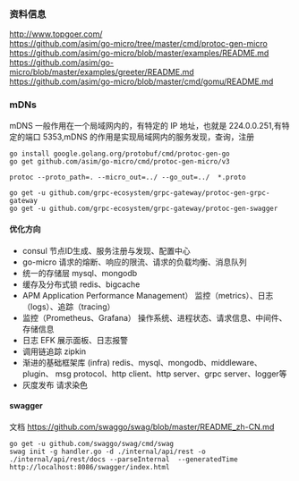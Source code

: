### 资料信息
http://www.topgoer.com/  
https://github.com/asim/go-micro/tree/master/cmd/protoc-gen-micro
https://github.com/asim/go-micro/blob/master/examples/README.md
https://github.com/asim/go-micro/blob/master/examples/greeter/README.md
https://github.com/asim/go-micro/blob/master/cmd/gomu/README.md

### mDNs
mDNS 一般作用在一个局域网内的，有特定的 IP 地址，也就是 224.0.0.251,有特定的端口 5353,mDNS 的作用是实现局域网内的服务发现，查询，注册


```shell
go install google.golang.org/protobuf/cmd/protoc-gen-go
go get github.com/asim/go-micro/cmd/protoc-gen-micro/v3

protoc --proto_path=. --micro_out=../ --go_out=../  *.proto

go get -u github.com/grpc-ecosystem/grpc-gateway/protoc-gen-grpc-gateway
go get -u github.com/grpc-ecosystem/grpc-gateway/protoc-gen-swagger
```

#### 优化方向
-   consul 节点ID生成、服务注册与发现、配置中心
-   go-micro 请求的熔断、响应的限流、请求的负载均衡、消息队列
-   统一的存储层 mysql、mongodb
-   缓存及分布式锁 redis、bigcache
-   APM Application Performance Management） 监控（metrics）、日志（logs）、追踪（tracing）
-   监控（Prometheus、Grafana） 操作系统、进程状态、请求信息、中间件、存储信息
-   日志 EFK 展示面板、日志报警
-   调用链追踪 zipkin
-   渐进的基础框架库 (infra) redis、mysql、mongodb、middleware、plugin、 msg protocol、http client、http server、grpc server、logger等
-   灰度发布 请求染色

#### swagger
文档 https://github.com/swaggo/swag/blob/master/README_zh-CN.md  
```shell
go get -u github.com/swaggo/swag/cmd/swag
swag init -g handler.go -d ./internal/api/rest -o ./internal/api/rest/docs --parseInternal  --generatedTime
http://localhost:8086/swagger/index.html
```

